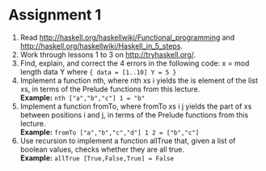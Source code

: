 # Assignment 1

1. Read
http://haskell.org/haskellwiki/Functional_programming and
http://haskell.org/haskellwiki/Haskell_in_5_steps.
2. Work through lessons 1 to 3 on http://tryhaskell.org/.
3. Find, explain, and correct the 4 errors in the following code:
x = mod length data Y
where
``{ data = [1..10] Y = 5 }``
4. Implement a function nth, where nth xs i yields the is element of
the list xs, in terms of the Prelude functions from this lecture.  
**Example:** ``nth ["a","b","c"] 1 = "b"``
5. Implement a function fromTo, where fromTo xs i j yields the part
of xs between positions i and j, in terms of the Prelude functions
from this lecture.  
**Example:** ``fromTo ["a","b","c","d"] 1 2 = ["b","c"]``
6. Use recursion to implement a function allTrue that, given a list of
boolean values, checks whether they are all true.  
**Example:** ``allTrue [True,False,True] = False``
